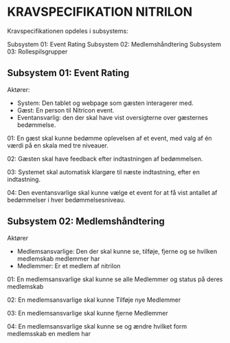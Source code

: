 # KRAVSPECIFIKATION NITRILON
Kravspecifikationen opdeles i subsystems:

Subsystem 01: Event Rating
Subsystem 02: Medlemshåndtering
Subsystem 03: Rollespilsgrupper

## Subsystem 01: Event Rating
Aktører:
* System: Den tablet og webpage som gæsten interagerer med. 
* Gæst: En person til Nitricon event.
* Eventansvarlig: den der skal have vist oversigterne over gæsternes bedømmelse.

01: En gæst skal kunne bedømme oplevelsen af et event, med valg af én værdi på en skala med tre niveauer.

02: Gæsten skal have feedback efter indtastningen af bedømmelsen.

03: Systemet skal automatisk klargøre til næste indtastning, efter en indtastning.

04: Den eventansvarlige skal kunne vælge et event for at få vist antallet af bedømmelser i hver bedømmelsesniveau.

## Subsystem 02: Medlemshåndtering
Aktører
* Medlemsansvarlige: Den der skal kunne se, tilføje, fjerne og se hvilken medlemskab medlemmer har
* Medlemmer: Er et medlem af nitrilon

01: En medlemsansvarlige skal kunne se alle Medlemmer og status på deres medlemskab

02: En medlemsansvarlige skal kunne Tilføje nye Medlemmer

03: En medlemsansvarlige skal kunne fjerne Medlemmer 

04: En medlemsansvarlige skal kunne se og ændre hvilket form medlemsskab en medlem har

